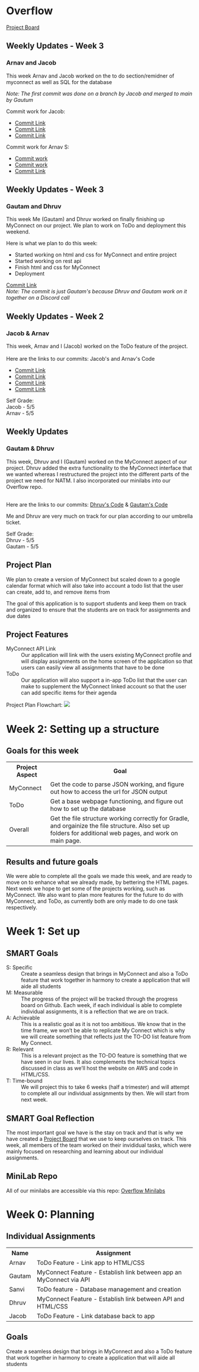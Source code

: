 # Overflow
[Project Board](https://github.com/batman084/Overflow/projects/1)

<h2>Weekly Updates - Week 3</h>
<h3>Arnav and Jacob</h3>
This week Arnav and Jacob worked on the to do section/remidner of myconnect as well as SQL for the database
                      
*Note: The first commit was done on a branch by Jacob and merged to main by Gautum*

Commit work for Jacob:
- [Commit Link](https://github.com/batman084/Overflow/commit/1ac2a9cec88142c11ffa87af6de1f867d448696a)
- [Commit Link](https://github.com/batman084/Overflow/commit/12cda07e081ba57e7f0fb058b8915b26dd295cb5)
- [Commit Link](https://github.com/batman084/Overflow/commit/279bbe474a480079ff42057735bb4c5268d0a1ba)

Commit work for Arnav S: 
- [Commit work](https://github.com/batman084/Overflow/commit/2b794e35d02219422522d1b0f5dd26a2a803b2e2)
- [Commit work](https://github.com/batman084/Overflow/commit/4c04a655a462f3f487e7326a936d20606818e705)
- [Commit Link](https://github.com/batman084/Overflow/commit/1c7832564eb85b5641c9b0db333d5060d6e44b2c)

<h2>Weekly Updates - Week 3</h>
<h3>Gautam and Dhruv</h3>
This week Me (Gautam) and Dhruv worked on finally finishing up MyConnect on our project. We plan to work on ToDo and deployment this weekend.  

Here is what we plan to do this week:  

- Started working on html and css for MyConnect and entire project
- Started working on rest api
- Finish html and css for MyConnect
- Deployment

[Commit Link](https://github.com/batman084/Overflow/commit/cebfe1484eba0d5194957be7b1fc9d89bffe99cd)  
*Note: The commit is just Gautam's because Dhruv and Gautam work on it together on a Discord call*

<h2>Weekly Updates - Week 2</h2>
<h3>Jacob & Arnav</h3>
This week, Arnav and I (Jacob) worked on the ToDo feature of the project.  
<br><br>
Here are the links to our commits: Jacob's and Arnav's Code

- [Commit Link](https://github.com/batman084/Overflow/commit/6d2fbc915cf9d1d18283a9b5083c1fec54f01236)
- [Commit Link](https://github.com/batman084/Overflow/commit/0c8a83a178b05f6bc33f4e1a866d1daacd2a2926)
- [Commit Link](https://github.com/batman084/Overflow/commit/9f6a37f1ec9547306e8667d98f0a1804a8c78f81)
- [Commit Link](https://github.com/batman084/Overflow/commit/c4b94be07c9bb9a2497f0dfce3f81810b645f08b)

Self Grade:  
Jacob - 5/5  
Arnav - 5/5  

<h2>Weekly Updates </h2>
<h3>Gautam & Dhruv</h3>
This week, Dhruv and I (Gautam) worked on the MyConnect aspect of our project. Dhruv added the extra functionality to the MyConnect interface that we wanted whereas I restructured the project into the different parts of the project we need for NATM. I also incorporated our minilabs into our Overflow repo.  
<br><br>

Here are the links to our commits: [Dhruv's Code](https://github.com/batman084/Overflow/commit/7388f3de684b0c8863a3dfae117afe8bc1d52433) & [Gautam's Code](https://github.com/batman084/Overflow/commit/5b0d6b19b5f3b984e7ca2259804c71e6c84989ef)

Me and Dhruv are very much on track for our plan according to our umbrella ticket. 

Self Grade:  
Dhruv - 5/5  
Gautam - 5/5  

<h2>Project Plan</h2>
<p> We plan to create a version of MyConnect but scaled down to a google calendar format which will also take into account a todo list that the user can create, add to, and remove items from </p>

The goal of this application is to support students and keep them on track and organized to ensure that the students are on track for assignments and due dates  
<h2> Project Features </h2>
<dl>
  <dt>MyConnect API Link</dt>
  <dd>Our application will link with the users existing MyConnect profile and will display assignments on the home screen of the application so that users can easily view all    assignments that have to be done</dd>
  <dt>ToDo</dt>  
  <dd>Our application will also support a in-app ToDo list that the user can make to supplement the MyConnect linked account so that the user can add specific items for their agenda</dd> 

Project Plan Flowchart: ![](https://github.com/batman084/Overflow/blob/main/menu/src/main/resources/pictures/project%20plan%20flowchart.png)

</dl>

<h1>Week 2: Setting up a structure </h1>


<h2>Goals for this week</h2>
<table>
  <tr>
    <th>Project Aspect</th>
    <th>Goal</th>
  </tr>
  <tr>
    <td>MyConnect</td>
    <td>Get the code to parse JSON working, and figure out how to access the url for JSON output</td>
  </tr>
  <tr>
    <td>ToDo</td>
    <td>Get a base webpage functioning, and figure out how to set up the database</td>
  </tr>
  <tr>
    <td>Overall</td>
    <td>Get the file structure working correctly for Gradle, and orgainize the file structure. Also set up folders for additional web pages, and work on main page.</td>
  </tr>

</table>

<h2>Results and future goals</h2>
<p>We were able to complete all the goals we made this week, and are ready to move on to enhance what we already made, by bettering the HTML pages. Next week we hope to get some of the projects working, such as MyConnect. We also want to plan more features for the future to do with MyConnect, and ToDo, as currently both are only made to do one task respectively.</p>




<h1>Week 1: Set up </h1>
<h2>SMART Goals </h2>
<d1>
  <dt>S: Specific</dt>
  <dd>Create a seamless design that brings in MyConnect and also a ToDo feature that work together in harmony to create a application that will aide all students</dd>
  <dt>M: Measurable</dt>
  <dd>The progress of the project will be tracked through the progress board on Github. Each week, if each individual is able to complete individual assignments, it is a reflection that we are on track.</dd>
  <dt>A: Achievable</dt>
  <dd>This is a realistic goal as it is not too ambitious. We know that in the time frame, we won’t be able to replicate My Connect which is why we will create something that reflects just the TO-DO list feature from My Connect.</dd>
  <dt>R: Relevant</dt>
  <dd>This is a relevant project as the TO-DO feature is something that we have seen in our lives. It also complements the technical topics discussed in class as we’ll host the website on AWS and code in HTML/CSS.</dd>
  <dt>T: Time-bound</dt>
  <dd>We will project this to take 6 weeks (half a trimester) and will attempt to complete all our individual assignments by then. We will start from next week.</dd>
</d1>

<h2>SMART Goal Reflection </h2>
The most important goal we have is the stay on track and that is why we have created a <a href="https://github.com/batman084/Overflow/projects/1">Project Board</a> that we use to keep ourselves on track. This week, all members of the team worked on their invididual tasks, which were mainly focused on researching and learning about our individual assignments.

<h2>MiniLab Repo </h2>
All of our minilabs are accessible via this repo: <a href="https://github.com/batman084/Overflow-Minilabs">Overflow Minilabs</a>



<h1>Week 0: Planning </h1>


<h2>Individual Assignments</h2>
<table>
  <tr>
    <th>Name</th>
    <th>Assignment</th>
  </tr>
  <tr>
    <td>Arnav</td>
    <td>ToDo Feature - Link app to HTML/CSS</td>
  </tr>
  <tr>
    <td>Gautam</td>
    <td>MyConnect Feature - Establish link between app an MyConnect via API</td>
  </tr>
  <tr>
    <td>Sanvi</td>
    <td>ToDo feature - Database management and creation</td>
  </tr>
  <tr>
    <td>Dhruv</td>
    <td>MyConnect Feature - Establish link between API and HTML/CSS</td>
  </tr>
  <tr>
    <td>Jacob</td>
    <td>ToDo Feature - Link database back to app</td>
</table>

<h2>Goals</h2>
<p>Create a seamless design that brings in MyConnect and also a ToDo feature that work together in harmony to create a application that will aide all students</p>


